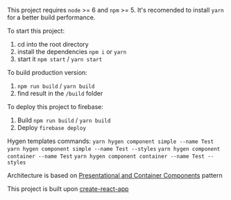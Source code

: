 This project requires `node` >= 6 and `npm` >= 5. It's recomended to install `yarn` for a better build performance.

To start this project:
  
  1. cd into the root directory
  2. install the dependencies `npm i` or `yarn`
  3. start it `npm start` / `yarn start`

To build production version:

  1. `npm run build` / `yarn build`
  2. find result in the `/build` folder

To deploy this project to firebase:

  1. Build `npm run build` / `yarn build`
  2. Deploy `firebase deploy`

Hygen templates commands:
  `yarn hygen component simple --name Test`
  `yarn hygen component simple --name Test --styles`
  `yarn hygen component container --name Test`
  `yarn hygen component container --name Test --styles`

Architecture is based on <a href="https://medium.com/@dan_abramov/smart-and-dumb-components-7ca2f9a7c7d0" target="_blank">Presentational and Container Components</a> pattern

This project is built upon <a href="https://github.com/facebook/create-react-app" target="_blank">create-react-app</a>
